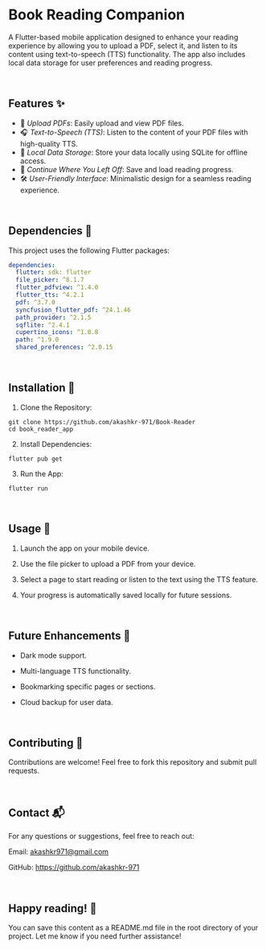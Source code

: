 # Book Reading Companion
 
A Flutter-based mobile application designed to enhance your reading experience by allowing you to upload a PDF, select it, and listen to its content using text-to-speech (TTS) functionality. The app also includes local data storage for user preferences and reading progress.

<br>

## Features ✨

- 📄 *Upload PDFs*: Easily upload and view PDF files.
- 🎧 *Text-to-Speech (TTS)*: Listen to the content of your PDF files with high-quality TTS.
- 💾 *Local Data Storage*: Store your data locally using SQLite for offline access.
- 🔄 *Continue Where You Left Off*: Save and load reading progress.
- 🛠 *User-Friendly Interface*: Minimalistic design for a seamless reading experience.

<br>

## Dependencies 🧩

This project uses the following Flutter packages:

```yaml
dependencies:
  flutter: sdk: flutter
  file_picker: ^8.1.7
  flutter_pdfview: ^1.4.0
  flutter_tts: ^4.2.1
  pdf: ^3.7.0
  syncfusion_flutter_pdf: ^24.1.46
  path_provider: ^2.1.5
  sqflite: ^2.4.1
  cupertino_icons: ^1.0.8
  path: ^1.9.0
  shared_preferences: ^2.0.15

```

<br>

## Installation 🚀

1. Clone the Repository:
```
git clone https://github.com/akashkr-971/Book-Reader
cd book_reader_app
```

2. Install Dependencies:
```
flutter pub get
```

3. Run the App:
```
flutter run
```

<br>

## Usage 📱 

1. Launch the app on your mobile device.


2. Use the file picker to upload a PDF from your device.


3. Select a page to start reading or listen to the text using the TTS feature.


4. Your progress is automatically saved locally for future sessions.

<br>

## Future Enhancements 🌟

* Dark mode support.

* Multi-language TTS functionality.

* Bookmarking specific pages or sections.

* Cloud backup for user data.

<br>
  
## Contributing 🤝

Contributions are welcome! Feel free to fork this repository and submit pull requests.

<br>

## Contact 📬

For any questions or suggestions, feel free to reach out:

Email: akashkr971@gmail.com

GitHub: https://github.com/akashkr-971

<br>

## Happy reading! 🎉

You can save this content as a README.md file in the root directory of your project. Let me know if you need further assistance!
